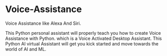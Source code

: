 # Voice-Assistance
Voice Assistance like Alexa And Siri.

This Python personal assistant will properly teach you how to create Voice Assistance with Python.
which is a Voice Activated Desktop Assistant. 
This Python AI virtual Assistant will get you kick started and move towards the world of AI and ML.
